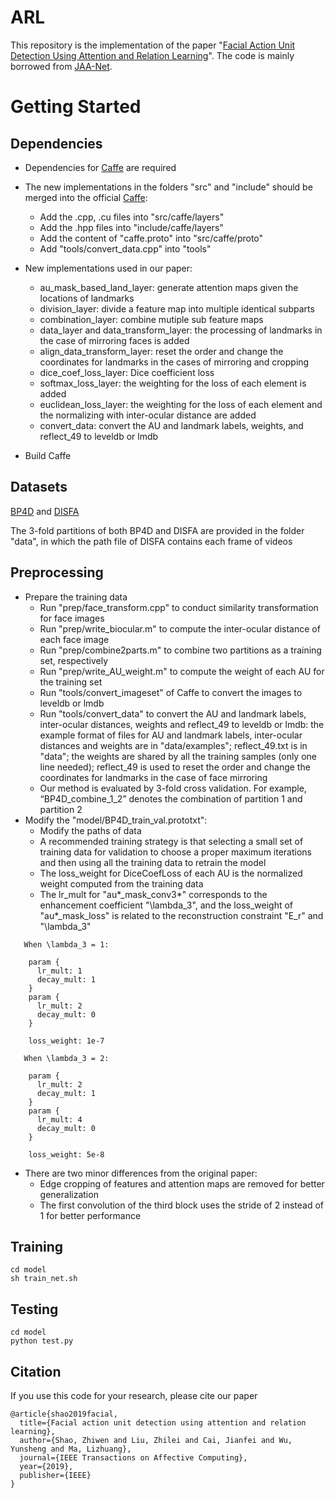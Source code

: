 # ARL
This repository is the implementation of the paper "[Facial Action Unit Detection Using Attention and Relation Learning](https://arxiv.org/pdf/1808.03457.pdf)". The code is mainly borrowed from [JAA-Net](https://github.com/ZhiwenShao/JAANet).

# Getting Started
## Dependencies
- Dependencies for [Caffe](http://caffe.berkeleyvision.org/install_apt.html) are required

- The new implementations in the folders "src" and "include" should be merged into the official [Caffe](https://github.com/BVLC/caffe):
  - Add the .cpp, .cu files into "src/caffe/layers"
  - Add the .hpp files into "include/caffe/layers"
  - Add the content of "caffe.proto" into "src/caffe/proto"
  - Add "tools/convert_data.cpp" into "tools"
- New implementations used in our paper:
  - au_mask_based_land_layer: generate attention maps given the locations of landmarks
  - division_layer: divide a feature map into multiple identical subparts
  - combination_layer: combine mutiple sub feature maps
  - data_layer and data_transform_layer: the processing of landmarks in the case of mirroring faces is added
  - align_data_transform_layer: reset the order and change the coordinates for landmarks in the cases of mirroring and cropping
  - dice_coef_loss_layer: Dice coefficient loss
  - softmax_loss_layer: the weighting for the loss of each element is added
  - euclidean_loss_layer: the weighting for the loss of each element and the normalizing with inter-ocular distance are added
  - convert_data: convert the AU and landmark labels, weights, and reflect_49 to leveldb or lmdb
- Build Caffe

## Datasets
[BP4D](http://www.cs.binghamton.edu/~lijun/Research/3DFE/3DFE_Analysis.html) and [DISFA](http://www.engr.du.edu/mmahoor/DISFA.htm)

The 3-fold partitions of both BP4D and DISFA are provided in the folder "data", in which the path file of DISFA contains each frame of videos

## Preprocessing
- Prepare the training data
  - Run "prep/face_transform.cpp" to conduct similarity transformation for face images
  - Run "prep/write_biocular.m" to compute the inter-ocular distance of each face image
  - Run "prep/combine2parts.m" to combine two partitions as a training set, respectively
  - Run "prep/write_AU_weight.m" to compute the weight of each AU for the training set
  - Run "tools/convert_imageset" of Caffe to convert the images to leveldb or lmdb
  - Run "tools/convert_data" to convert the AU and landmark labels, inter-ocular distances, weights and reflect_49 to leveldb or lmdb: the example format of files for AU and landmark labels, inter-ocular distances and weights are in "data/examples"; reflect_49.txt is in "data"; the weights are shared by all the training samples (only one line needed); reflect_49 is used to reset the order and change the coordinates for landmarks in the case of face mirroring
  - Our method is evaluated by 3-fold cross validation. For example, “BP4D_combine_1_2” denotes the combination of partition 1 and partition 2
- Modify the "model/BP4D_train_val.prototxt":
  - Modify the paths of data
  - A recommended training strategy is that selecting a small set of training data for validation to choose a proper maximum iterations and then using all the training data to retrain the model
  - The loss_weight for DiceCoefLoss of each AU is the normalized weight computed from the training data
  - The lr_mult for "au*_mask_conv3*" corresponds to the enhancement coefficient "\lambda_3", and the loss_weight of "au*_mask_loss" is related to the reconstruction constraint "E_r" and "\lambda_3"
```
   When \lambda_3 = 1:
   
    param {
      lr_mult: 1
      decay_mult: 1
    }
    param {
      lr_mult: 2
      decay_mult: 0
    }
    
    loss_weight: 1e-7
```
```
   When \lambda_3 = 2:
   
    param {
      lr_mult: 2
      decay_mult: 1
    }
    param {
      lr_mult: 4
      decay_mult: 0
    }
    
    loss_weight: 5e-8
```
- There are two minor differences from the original paper:
  - Edge cropping of features and attention maps are removed for better generalization
  - The first convolution of the third block uses the stride of 2 instead of 1 for better performance

## Training
```
cd model
sh train_net.sh
```

## Testing
```
cd model
python test.py
```

## Citation
If you use this code for your research, please cite our paper
```
@article{shao2019facial,
  title={Facial action unit detection using attention and relation learning},
  author={Shao, Zhiwen and Liu, Zhilei and Cai, Jianfei and Wu, Yunsheng and Ma, Lizhuang},
  journal={IEEE Transactions on Affective Computing},
  year={2019},
  publisher={IEEE}
}
```
